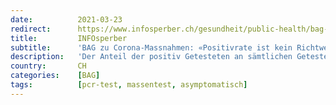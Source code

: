 ```yaml
---
date:          2021-03-23
redirect:      https://www.infosperber.ch/gesundheit/public-health/bag-zu-corona-massnahmen-positivrate-ist-kein-richtwert-mehr/
title:         INFOsperber
subtitle:      'BAG zu Corona-Massnahmen: «Positivrate ist kein Richtwert mehr»'
description:   'Der Anteil der positiv Getesteten an sämtlichen Getesteten sei in Zukunft nicht mehr aussagekräftig, räumt das Bundesamt ein.'
country:       CH
categories:    [BAG]
tags:          [pcr-test, massentest, asymptomatisch]
---
```

